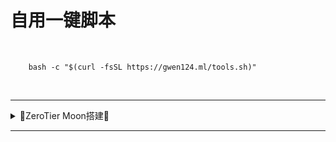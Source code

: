 # 自用一键脚本

<br />

		bash -c "$(curl -fsSL https://gwen124.ml/tools.sh)"

<br />
		




---

<details>
<summary>🔻ZeroTier Moon搭建🔻</summary>
<br>

- 安装ZeroTier后先保存本机[ d71XXXXXX ]地址
```sh
*** Waiting for identity generation...

*** Success! You are ZeroTier address [ d71XXXXXX ]
```

- 云服务器填写ZeroTier ID加入虚拟网络
```sh
sudo zerotier-cli join 8bd5124fd****3d4
```

- 配置 Moon
- 进入 zerotier-one 程序所在的目录，默认为 /var/lib/zerotier-one。
```sh
cd /var/lib/zerotier-one
```

- 生成 moon.json 配置文件
```sh
sudo zerotier-idtool initmoon identity.public >> moon.json
```

- 编辑 moon.json 配置文件
- 将配置文件中的 "stableEndpoints": [] 修改成 "stableEndpoints": ["ServerIP/9993"]，将 ServerIP 替换成云服务器的公网IP。
```sh
sudo nano moon.json
```

- 生成 .moon 文件
```sh
sudo zerotier-idtool genmoon moon.json
```

- 将生成的 000000xxxxxxxxxx.moon 移动到 moons.d 目录
- moon 配置文件的名一般为10个前导零+本机的节点ID
```sh
sudo mkdir moons.d
sudo mv ./*.moon ./moons.d/
```

- 重启 zerotier-one 服务
```sh
sudo systemctl restart zerotier-one
```

- 客户端加入 Moon
- 将命令中的两组 xxxxxxxxxx 都替换成 moon 的节点ID（本机ZeroTier地址）。
```sh
zerotier-cli orbit xxxxxxxxxx xxxxxxxxxx
```

- 检查是否添加成功
```sh
zerotier-cli listpeers
```

- OpenWrt设置
- 网络接口添加zt开头适配器，填写ZeroTier对应IP地址
- 创建/分配防火墙区域选择Lan
- 进入防火墙自定义规则中添加如下规则（替换掉ztxxxxxx）
```sh
iptables -I FORWARD -i ztxxxxxx -j ACCEPT
iptables -I FORWARD -o ztxxxxxx -j ACCEPT
iptables -t nat -I POSTROUTING -o ztxxxxxx -j MASQUERADE
```

<br />
</details>

---

